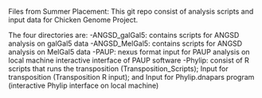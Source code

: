Files from Summer Placement:
This git repo consist of analysis scripts and input data for Chicken Genome Project.

The four directories are:
-ANGSD_galGal5: contains scripts for ANGSD analysis on galGal5 data
-ANGSD_MelGal5: contains scripts for ANGSD analysis on MelGal5 data
-PAUP: nexus format input for PAUP analysis on local machine interactive interface of PAUP software
-Phylip: consist of R scripts that runs the transposition (Transposition_Scripts); Input for transposition (Transposition R input); and Input for Phylip.dnapars program (interactive Phylip interface on local machine)

